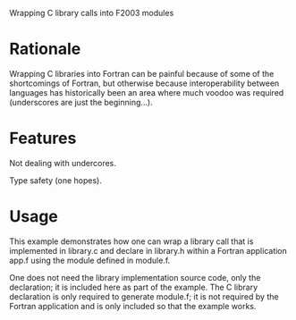 Wrapping C library calls into F2003 modules 

# Rationale

Wrapping C libraries into Fortran can be painful because of 
some of the shortcomings of Fortran, but otherwise because
interoperability between languages has historically been an
area where much voodoo was required (underscores are just the
beginning...).

# Features
 
Not dealing with undercores.

Type safety (one hopes).

# Usage

This example demonstrates how one can wrap a library call
that is implemented in library.c and declare in library.h
within a Fortran application app.f using the module defined
in module.f.

One does not need the library implementation source code,
only the declaration; it is included here as part of the
example.  The C library declaration is only required to
generate module.f; it is not required by the Fortran 
application and is only included so that the example works.


